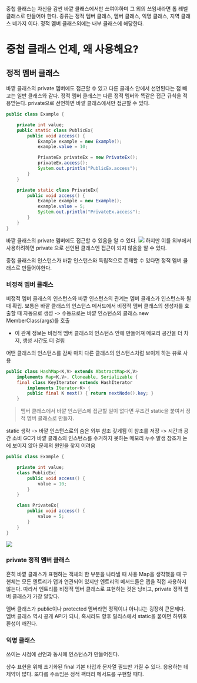 중첩 클래스는 자신을 감싼 바깥 클래스에서만 쓰여야하며 그 외의 쓰임새라면 톱 레벨 클래스로 만들어야 한다. 종류는 정적 멤버 클래스, 멤버 클래스, 익명 클래스, 지역 클래스 네가지 이다. 정적 멤버 클래스외에는 내부 클래스에 해당한다. 

# 중첩 클래스 언제, 왜 사용해요?
## 정적 멤버 클래스
바깥 클래스의 private 멤버에도 접근할 수 있고 다른 클래스 안에서 선언된다는 점 빼고는 일반 클래스와 같다. 정적 멤버 클래스는 다른 정적 멤버와 똑같은 접근 규칙을 적용받는다. private으로 선언하면 바깥 클래스에서만 접근할 수 있다. 

```java
public class Example {

    private int value;
    public static class PublicEx{
        public void access() {
            Example example = new Example();
            example.value = 10;

            PrivateEx privateEx = new PrivateEx();
            privateEx.access();
            System.out.println("PublicEx.access");
        }
    }

    private static class PrivateEx{
        public void access() {
            Example example = new Example();
            example.value = 5;
            System.out.println("PrivateEx.access");
        }
    }
}

```
바깥 클래스의 private 멤버에도 접근할 수 있음을 알 수 있다.
![](https://velog.velcdn.com/images/rlfrkdms1/post/01fcba70-4a6b-42ff-aad7-e1be8fcda15e/image.png)
하지만 이를 외부에서 사용하려하면 private 으로 선언된 클래스엔 접근이 되지 않음을 알 수 있다. 

중첩 클래스의 인스턴스가 바깥 인스턴스와 독립적으로 존재할 수 있다면 정적 멤버 클래스로 만들어야한다. 

### 비정적 멤버 클래스
비정적 멤버 클래스의 인스턴스와 바깥 인스턴스의 관계는 멤버 클래스가 인스턴스화 될 때 확립. 
보통은 바깥 클래스의 인스턴스 메서드에서 비정적 멤버 클래스의 생성자를 호출할 때 자동으로 생성 -> 수동으로는 바깥 인스턴스의 클래스.new MemberClass(args)를 호출

- 이 관계 정보는 비정적 멤버 클래스의 인스턴스 안에 만들어져 메모리 공간을 더 차지, 생성 시간도 더 걸림

어떤 클래스의 인스턴스를 감싸 마치 다른 클래스의 인스턴스처럼 보이게 하는 뷰로 사용

```java
public class HashMap<K,V> extends AbstractMap<K,V>
    implements Map<K,V>, Cloneable, Serializable {
    final class KeyIterator extends HashIterator
        implements Iterator<K> {
        public final K next() { return nextNode().key; }
    }
```

> 멤버 클래스에서 바깥 인스턴스에 접근할 일이 없다면 무조건 static을 붙여서 정적 멤버 클래스로 만들자. 

static 생략 -> 바깥 인스턴스로의 숨은 외부 참조 갖게됨
이 참조를 저장 -> 시간과 공간 소비 
GC가 바깥 클래스의 인스턴스를 수거하지 못하는 메모리 누수 발생
참조가 눈에 보이지 않아 문제의 원인을 찾지 어려움

```java
public class Example {

    private int value;
    class PublicEx{
        public void access() {
            value = 10;
        }
    }

    class PrivateEx{
        public void access() {
            value = 5;
        }
    }
}
```
![](https://velog.velcdn.com/images/rlfrkdms1/post/84eab885-3837-4d52-aa13-b58e3b4fd118/image.png)



### private 정적 멤버 클래스
흔히 바깥 클래스가 표현하는 객체의 한 부분을 나타낼 때 사용
Map을 생각했을 때 구현체는 모든 엔트리가 맵과 연관되어 있지만 엔트리의 메서드들은 맵을 직접 사용하지 않는다. 따라서 엔트리를 비정적 멤버 클래스로 표현하는 것은 낭비고, private 정적 멤버 클래스가 가장 알맞다. 

멤버 클래스가 public이나 protected 멤버라면 정적이냐 아니냐는 굉장히 큰문제다. 멤버 클래스 역시 공개 API가 되니, 혹시라도 향후 릴리스에서 static을 붙이면 하위호환성이 깨진다. 

### 익명 클래스

쓰이는 시점에 선언과 동시에 인스턴스가 만들어진다. 

상수 표현을 위해 초기화된 final 기본 타입과 문자열 필드만 가질 수 있다. 응용하는 데 제약이 많다. 또다름 주쓰임은 정적 팩터리 메서드를 구현할 때다. 
